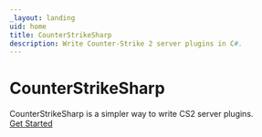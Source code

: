 ```yaml
---
_layout: landing
uid: home
title: CounterStrikeSharp
description: Write Counter-Strike 2 server plugins in C#.
---
```


<div class="d-flex flex-column h-100">
  <div class="d-flex flex-grow-1 justify-content-center align-items-center">
    <div>
      <h1 class="h1">CounterStrikeSharp</h1>
      <span>CounterStrikeSharp is a simpler way to write CS2 server plugins.</span>
      <div class="mt-5">
        <a href="docs/guides/getting-started.md" class="btn btn-primary btn-lg fw-bold">Get Started <i class="bi bi-arrow-right"></a>
      </div>
    </div>
  </div>
</div>
